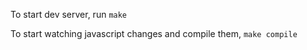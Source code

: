 To start dev server, run `make`

To start watching javascript changes and compile them, `make compile`
